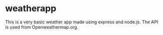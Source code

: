 # weatherapp
This is a very basic weather app made using express and node.js.
The API is used from Openweathermap.org.
